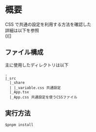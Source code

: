 # 概要

CSS で共通の設定を利用する方法を確認した  
詳細は以下を参照  
()[]

## ファイル構成

主に使用したディレクトリは以下

```
.
|_src
  |_share
  | |_variable.css 共通設定
  |_App.tsx
  |_App.css 共通設定を使うCSSファイル
```

## 実行方法

```
$pnpm install
```
